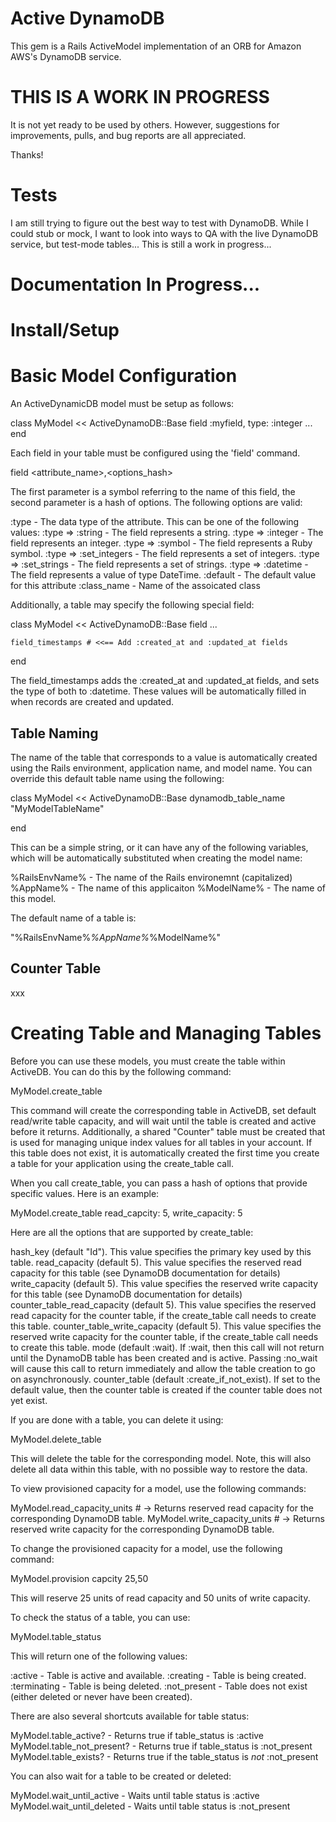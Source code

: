 # Active DynamoDB
This gem is a Rails ActiveModel implementation of an ORB for
Amazon AWS's DynamoDB service.

# THIS IS A WORK IN PROGRESS
It is not yet ready to be used by others. However, suggestions for
improvements, pulls, and bug reports are all appreciated.

Thanks!

# Tests
I am still trying to figure out the best way to test with DynamoDB. While
I could stub or mock, I want to look into ways to QA with the live DynamoDB
service, but test-mode tables... This is still a work in progress...



# Documentation In Progress...

# Install/Setup

# Basic Model Configuration

An ActiveDynamicDB model must be setup as follows:

  class MyModel << ActiveDynamoDB::Base
    field :myfield, type: :integer
    ...
  end

Each field in your table must be configured using the 'field' command.

  field <attribute_name>,<options_hash>

The first parameter is a symbol referring to the name of this field,
the second parameter is a hash of options. The following options are valid:

  :type - The data type of the attribute. This can be one of the following values:
    :type => :string - The field represents a string.
    :type => :integer - The field represents an integer.
    :type => :symbol - The field represents a Ruby symbol.
    :type => :set_integers - The field represents a set of integers.
    :type => :set_strings - The field represents a set of strings.
    :type => :datetime - The field represents a value of type DateTime.
  :default - The default value for this attribute
  :class_name - Name of the assoicated class

Additionally, a table may specify the following special field:

  class MyModel << ActiveDynamoDB::Base
    field ...

    field_timestamps # <<== Add :created_at and :updated_at fields
  end

The field_timestamps adds the :created_at and :updated_at fields, and
sets the type of both to :datetime. These values will be automatically
filled in when records are created and updated.

## Table Naming

The name of the table that corresponds to a value is automatically
created using the Rails environment, application name, and model name.
You can override this default table name using the following:

  class MyModel << ActiveDynamoDB::Base
    dynamodb_table_name "MyModelTableName"


  end

This can be a simple string, or it can have any of the following
variables, which will be automatically substituted when creating
the model name:

  %RailsEnvName% - The name of the Rails environemnt (capitalized)
  %AppName% - The name of this applicaiton
  %ModelName% - The name of this model.

The default name of a table is:

  "%RailsEnvName%_%AppName%_%ModelName%"

## Counter Table

xxx


# Creating Table and Managing Tables
Before you can use these models, you must create the table within
ActiveDB. You can do this by the following command:

  MyModel.create_table

This command will create the corresponding table in ActiveDB, set
default read/write table capacity, and will wait until the table
is created and active before it returns. Additionally, a shared
"Counter" table must be created that is used for managing unique
index values for all tables in your account. If this table does
not exist, it is automatically created the first time you
create a table for your application using the create_table call.

When you call create_table, you can pass a hash of options that
provide specific values. Here is an example:

  MyModel.create_table read_capcity: 5, write_capacity: 5

Here are all the options that are supported by create_table:

  hash_key (default "Id"). This value specifies the primary key
    used by this table.
  read_capacity (default 5). This value specifies the reserved
    read capacity for this table (see DynamoDB documentation for details)
  write_capacity (default 5). This value specifies the reserved
    write capacity for this table (see DynamoDB documentation for details)
  counter_table_read_capacity (default 5). This value specifies the reserved
    read capacity for the counter table, if the create_table call needs
    to create this table.
  counter_table_write_capacity (default 5). This value specifies the reserved
    write capacity for the counter table, if the create_table call needs
    to create this table.
  mode (default :wait). If :wait, then this call will not return until the
    DynamoDB table has been created and is active. Passing :no_wait will cause
    this call to return immediately and allow the table creation to go on
    asynchronously.
  counter_table (default :create_if_not_exist). If set to the default value,
    then the counter table is created if the counter table does not yet exist.

If you are done with a table, you can delete it using:

  MyModel.delete_table

This will delete the table for the corresponding model. Note, this will
also delete all data within this table, with no possible way to restore the data.

To view provisioned capacity for a model, use the following commands:

  MyModel.read_capacity_units # -> Returns reserved read capacity for the corresponding DynamoDB table.
  MyModel.write_capacity_units # -> Returns reserved write capacity for the corresponding DynamoDB table.

To change the provisioned capacity for a model, use the following command:

  MyModel.provision capcity 25,50

This will reserve 25 units of read capacity and 50 units of write capacity.

To check the status of a table, you can use:

  MyModel.table_status

This will return one of the following values:

  :active - Table is active and available.
  :creating - Table is being created.
  :terminating - Table is being deleted.
  :not_present - Table does not exist (either deleted or never have been created).

There are also several shortcuts available for table status:

  MyModel.table_active? - Returns true if table_status is :active
  MyModel.table_not_present? - Returns true if table_status is :not_present
  MyModel.table_exists? - Returns true if the table_status is *not* :not_present

You can also wait for a table to be created or deleted:

  MyModel.wait_until_active - Waits until table status is :active
  MyModel.wait_until_deleted - Waits until table status is :not_present



